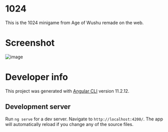 # 1024
This is the 1024 minigame from Age of Wushu remade on the web.

# Screenshot
![image](https://user-images.githubusercontent.com/4497840/137884193-aa7d6542-5268-49a1-9a28-b9563daf7f9a.png)

# Developer info

This project was generated with [Angular CLI](https://github.com/angular/angular-cli) version 11.2.12.

## Development server

Run `ng serve` for a dev server. Navigate to `http://localhost:4200/`. The app will automatically reload if you change any of the source files.
